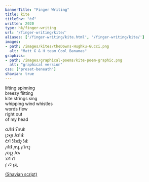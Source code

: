 ```yaml
---
bannerTitle: "Finger Writing" 
title: kite
titleShv: "𐑒𐑲𐑑"
written: 2020
type: hk/finger-writing
url: '/finger-writing/kite/'
aliases: ['/finger-writing/kite.html', '/finger-writing/kite/']
images:
- path: /images/kites/theDowns-Hughku-Gucci.png 
  alt: "Matt G & H team Cool Bananas"
graphics:
- path: /images/graphical-poems/kite-poem-graphic.png
  alt: "graphical version"
css: ['preset-beneath']
shavian: true
---
```


<div class="latin">

lifting spinning  
breezy flitting    
kite strings sing  
whipping wind whistles  
words flew  
right out  
of my head

</div>

<div class="shavian">

𐑤𐑦𐑓𐑑𐑦𐑙 𐑕𐑐𐑦𐑯𐑦𐑙  
𐑚𐑮𐑰𐑟𐑦 𐑓𐑤𐑦𐑑𐑦𐑙  
𐑒𐑲𐑑 𐑕𐑑𐑮𐑦𐑙𐑟 𐑕𐑦𐑙  
𐑢𐑦𐑐𐑦𐑙 𐑢𐑦𐑯𐑛 𐑢𐑦𐑕𐑩𐑤𐑟  
𐑢𐑻𐑛𐑟 𐑓𐑤𐑵  
𐑮𐑲𐑑 𐑬𐑑  
𐑝 𐑥𐑲 𐑣𐑧𐑛

[(Shavian script)](/shavian/intro)

</div>
